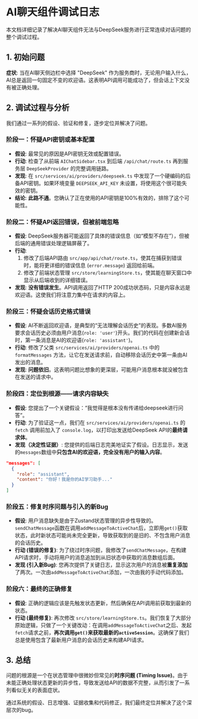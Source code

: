 # AI聊天组件调试日志

本文档详细记录了解决AI聊天组件无法与DeepSeek服务进行正常连续对话问题的整个调试过程。

## 1. 初始问题

**症状**: 当在AI聊天侧边栏中选择 "DeepSeek" 作为服务商时，无论用户输入什么，AI总是返回一句固定不变的欢迎语。这表明API调用可能成功了，但会话上下文没有被正确处理。

## 2. 调试过程与分析

我们通过一系列的假设、验证和修复，逐步定位并解决了问题。

### 阶段一：怀疑API密钥或基本配置

*   **假设**: 最常见的原因是API密钥无效或配置错误。
*   **行动**: 检查了从前端 `AIChatSidebar.tsx` 到后端 `/api/chat/route.ts` 再到服务层 `DeepSeekProvider` 的完整调用链路。
*   **发现**: 在 `src/services/ai/providers/deepseek.ts` 中发现了一个硬编码的后备API密钥。如果环境变量 `DEEPSEEK_API_KEY` 未设置，将使用这个很可能失效的密钥。
*   **结论**: **此路不通**。您确认了正在使用的API密钥是100%有效的，排除了这个可能性。

### 阶段二：怀疑API返回错误，但被前端忽略

*   **假设**: DeepSeek服务器可能返回了具体的错误信息（如“模型不存在”），但被后端的通用错误处理逻辑屏蔽了。
*   **行动**:
    1.  修改了后端API路由 `src/app/api/chat/route.ts`，使其在捕获到错误时，能将更详细的错误信息 (`error.message`) 返回给前端。
    2.  修改了前端状态管理 `src/store/learningStore.ts`，使其能在聊天窗口中显示从后端收到的详细错误。
*   **发现**: **没有错误发生**。API调用返回了HTTP 200成功状态码，只是内容永远是欢迎语。这使我们将注意力集中在请求的内容上。

### 阶段三：怀疑会话历史格式错误

*   **假设**: AI不断返回欢迎语，是典型的“无法理解会话历史”的表现。多数AI服务要求会话历史必须由用户消息(`role: 'user'`)开头。我们的代码在创建新会话时，第一条消息是AI的欢迎语(`role: 'assistant'`)。
*   **行动**: 修改了父类 `src/services/ai/providers/openai.ts` 中的 `formatMessages` 方法，让它在发送请求前，自动移除会话历史中第一条由AI发出的消息。
*   **发现**: **问题依旧**。这表明问题比想象的更深层，可能用户消息根本就没被包含在发送的请求中。

### 阶段四：定位到根源——请求内容缺失

*   **假设**: 您提出了一个关键假设：“我觉得是根本没有传递给deepseek进行问答”。
*   **行动**: 为了验证这一点，我们在 `src/services/ai/providers/openai.ts` 的 `fetch` 调用前加入了 `console.log`，以打印出发送给DeepSeek API的**最终请求体**。
*   **发现（决定性证据）**: 您提供的后端日志完美地证实了假设。日志显示，发送的`messages`数组中**只包含AI的欢迎语，完全没有用户的输入内容**。

```json
"messages": [
  {
    "role": "assistant",
    "content": "你好！我是你的AI学习助手..."
  }
]
```

### 阶段五：修复时序问题与引入的新Bug

*   **假设**: 用户消息缺失是由于Zustand状态管理的异步性导致的。`sendChatMessage`函数在调用`addMessageToActiveChat`后，立即用`get()`获取状态，此时新状态可能尚未完全更新，导致获取到的是旧的、不包含用户消息的会话历史。
*   **行动 (错误的修复)**: 为了绕过时序问题，我修改了`sendChatMessage`，在构建API请求时，手动将用户的消息追加到从旧状态中获取的消息数组后面。
*   **发现 (引入新Bug)**: 您再次提供了关键日志，显示这次用户的消息被**重复添加**了两次。一次由`addMessageToActiveChat`添加，一次由我的手动代码添加。

### 阶段六：最终的正确修复

*   **假设**: 正确的逻辑应该是先触发状态更新，然后确保在API调用前获取到最新的状态。
*   **行动 (最终修复)**: 再次修改 `src/store/learningStore.ts`。我们恢复了大部分原始逻辑，只做了一个关键改动：在调用`addMessageToActiveChat`之后、发起`fetch`请求之前，**再次调用`get()`来获取最新的`activeSession`**。这确保了我们总是使用包含了最新用户消息的会话历史来构建API请求。

## 3. 总结

问题的根源是一个在状态管理中很微妙但常见的**时序问题 (Timing Issue)**。由于未能正确处理状态更新的异步性，导致发送给API的数据不完整，从而引发了一系列看似无关的表面症状。

通过系统的假设、日志增强、证据收集和代码修正，我们最终定位并解决了这个深层次的bug。
